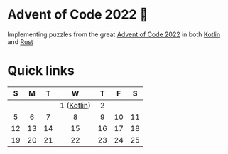 # Advent of Code 2022 🎅

Implementing puzzles from the great [Advent of Code 2022](https://adventofcode.com/) in both [Kotlin](https://kotlinlang.org/) and [Rust](https://www.rust-lang.org/)

# Quick links

| S | M | T | W | T | F | S |
|:-:|:-:|:-:|:-:|:-:|:-:|:-:|
| | | | 1 ([Kotlin](kotlin/src/main/kotlin/com/github/jntakpe/aoc2022/days/day1)) | 2 |
| 5 | 6 | 7 | 8 | 9  | 10 | 11 |
| 12 | 13 | 14 | 15 | 16 | 17 | 18 | 
| 19 | 20 | 21 | 22 | 23 | 24 | 25 |
